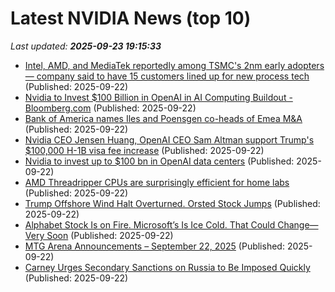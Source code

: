 # Latest NVIDIA News (top 10)
_Last updated: **2025-09-23 19:15:33**_

- [Intel, AMD, and MediaTek reportedly among TSMC's 2nm early adopters — company said to have 15 customers lined up for new process tech](https://www.tomshardware.com/tech-industry/intel-amd-and-mediatek-reportedly-among-tsmcs-2nm-early-adopters-company-said-to-have-15-customers-lined-up-for-new-process-tech) (Published: 2025-09-22)
- [Nvidia to Invest $100 Billion in OpenAI in AI Computing Buildout - Bloomberg.com](https://slashdot.org/firehose.pl?op=view&amp;id=179466478) (Published: 2025-09-22)
- [Bank of America names Iles and Poensgen co-heads of Emea M&A](https://biztoc.com/x/c4b094666e5d741d) (Published: 2025-09-22)
- [Nvidia CEO Jensen Huang, OpenAI CEO Sam Altman support Trump's $100,000 H-1B visa fee increase](https://economictimes.indiatimes.com/news/international/us/nvidia-ceo-jensen-huang-openai-ceo-sam-altman-support-trumps-100000-h-1b-visa-fee-increase/articleshow/124056114.cms) (Published: 2025-09-22)
- [Nvidia to invest up to $100 bn in OpenAI data centers](https://www.digitaljournal.com/tech-science/nvidia-to-invest-up-to-100-bn-in-openai-data-centers/article) (Published: 2025-09-22)
- [AMD Threadripper CPUs are surprisingly efficient for home labs](https://www.xda-developers.com/amd-threadripper-is-surprisingly-efficient-for-home-lab/) (Published: 2025-09-22)
- [Trump Offshore Wind Halt Overturned. Orsted Stock Jumps](https://biztoc.com/x/ef816aa2f18e3b8b) (Published: 2025-09-22)
- [Alphabet Stock Is on Fire. Microsoft’s Is Ice Cold. That Could Change—Very Soon](https://biztoc.com/x/1ba74d1771734d7c) (Published: 2025-09-22)
- [MTG Arena Announcements – September 22, 2025](https://biztoc.com/x/0336f9bd2257bce9) (Published: 2025-09-22)
- [Carney Urges Secondary Sanctions on Russia to Be Imposed Quickly](https://biztoc.com/x/2fbc2be33acea522) (Published: 2025-09-22)
